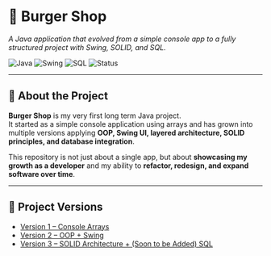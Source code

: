 # 🍔 Burger Shop
*A Java application that evolved from a simple console app to a fully structured project with Swing, SOLID, and SQL.*

![Java](https://img.shields.io/badge/Java-17-blue)
![Swing](https://img.shields.io/badge/Swing-GUI-orange)
![SQL](https://img.shields.io/badge/Database-SQL-green)
![Status](https://img.shields.io/badge/Status-Active-success)

---

## 📖 About the Project
**Burger Shop** is my very first long term Java project.  
It started as a simple console application using arrays and has grown into multiple versions 
applying **OOP, Swing UI, layered architecture, SOLID principles, and database integration**.  

This repository is not just about a single app, but about **showcasing my growth as a developer** and my ability to **refactor, redesign, and expand software over time**.

---

## 📂 Project Versions
- [Version 1 – Console Arrays](./v1-basic-arrays)  
- [Version 2 – OOP + Swing](./v2-oop-swing)  
- [Version 3 – SOLID Architecture + (Soon to be Added) SQL](./v3-solid-architecture)  
 
